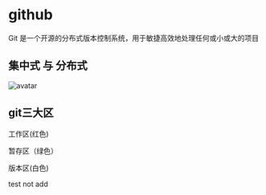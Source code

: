 # github

Git 是一个开源的分布式版本控制系统，用于敏捷高效地处理任何或小或大的项目

## 集中式 与 分布式

![avatar](https://www.runoob.com/wp-content/uploads/2015/02/0D32F290-80B0-4EA4-9836-CA58E22569B3.jpg)


## git三大区

工作区(红色)    

暂存区（绿色）  

版本区(白色)

test not add
